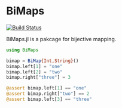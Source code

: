# BiMaps

[![Build Status](https://travis-ci.org/bicycle1885/BiMaps.jl.svg?branch=master)](https://travis-ci.org/bicycle1885/BiMaps.jl)

BiMaps.jl is a pakcage for bijective mapping.

```julia
using BiMaps

bimap = BiMap{Int,String}()
bimap.left[1] = "one"
bimap.left[2] = "two"
bimap.right["three"] = 3

@assert bimap.left[1] == "one"
@assert bimap.right["two"] == 2
@assert bimap.left[3] == "three"
```
